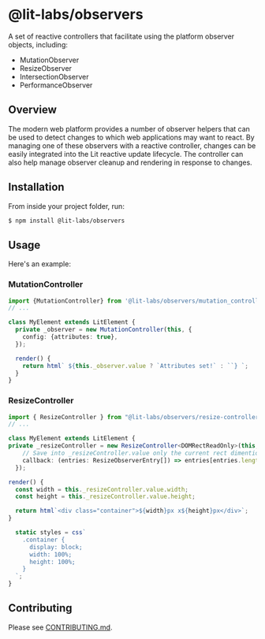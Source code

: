# @lit-labs/observers

A set of reactive controllers that facilitate using the platform observer
objects, including:

- MutationObserver
- ResizeObserver
- IntersectionObserver
- PerformanceObserver

## Overview

The modern web platform provides a number of observer helpers that can be used
to detect changes to which web applications may want to react. By managing
one of these observers with a reactive controller, changes can be easily
integrated into the Lit reactive update lifecycle. The controller can also help
manage observer cleanup and rendering in response to changes.

## Installation

From inside your project folder, run:

```bash
$ npm install @lit-labs/observers
```

## Usage

Here's an example:

### MutationController

```ts
import {MutationController} from '@lit-labs/observers/mutation_controller.js';
// ...

class MyElement extends LitElement {
  private _observer = new MutationController(this, {
    config: {attributes: true},
  });

  render() {
    return html` ${this._observer.value ? `Attributes set!` : ``} `;
  }
}
```

### ResizeController

```ts
import { ResizeController } from "@lit-labs/observers/resize-controller.js";
// ...

class MyElement extends LitElement {
private _resizeController = new ResizeController<DOMRectReadOnly>(this, {
    // Save into _resizeController.value only the current rect dimentions
    callback: (entries: ResizeObserverEntry[]) => entries[entries.length - 1].contentRect,
  });

render() {
  const width = this._resizeController.value.width;
  const height = this._resizeController.value.height;

  return html`<div class="container">${width}px x${height}px</div>`;
}

  static styles = css`
    .container {
      display: block;
      width: 100%;
      height: 100%;
    }
  `;
}
```

## Contributing

Please see [CONTRIBUTING.md](../../../CONTRIBUTING.md).
